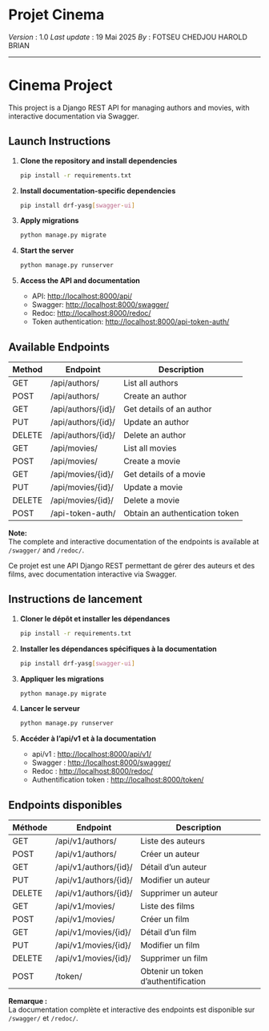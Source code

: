 # Projet Cinema

_Version_ : 1.0
_Last update_ : 19 Mai 2025
_By_ : FOTSEU CHEDJOU HAROLD BRIAN

---

# Cinema Project

This project is a Django REST API for managing authors and movies, with interactive documentation via Swagger.

## Launch Instructions

1. **Clone the repository and install dependencies**

   ```bash
   pip install -r requirements.txt
   ```

2. **Install documentation-specific dependencies**

   ```bash
   pip install drf-yasg[swagger-ui]
   ```

3. **Apply migrations**

   ```bash
   python manage.py migrate
   ```

4. **Start the server**

   ```bash
   python manage.py runserver
   ```

5. **Access the API and documentation**
   - API: [http://localhost:8000/api/](http://localhost:8000/api/)
   - Swagger: [http://localhost:8000/swagger/](http://localhost:8000/swagger/)
   - Redoc: [http://localhost:8000/redoc/](http://localhost:8000/redoc/)
   - Token authentication: [http://localhost:8000/api-token-auth/](http://localhost:8000/api-token-auth/)

## Available Endpoints

| Method | Endpoint           | Description                    |
| ------ | ------------------ | ------------------------------ |
| GET    | /api/authors/      | List all authors               |
| POST   | /api/authors/      | Create an author               |
| GET    | /api/authors/{id}/ | Get details of an author       |
| PUT    | /api/authors/{id}/ | Update an author               |
| DELETE | /api/authors/{id}/ | Delete an author               |
| GET    | /api/movies/       | List all movies                |
| POST   | /api/movies/       | Create a movie                 |
| GET    | /api/movies/{id}/  | Get details of a movie         |
| PUT    | /api/movies/{id}/  | Update a movie                 |
| DELETE | /api/movies/{id}/  | Delete a movie                 |
| POST   | /api-token-auth/   | Obtain an authentication token |

**Note:**  
The complete and interactive documentation of the endpoints is available at `/swagger/` and `/redoc/`.

Ce projet est une API Django REST permettant de gérer des auteurs et des films, avec documentation interactive via Swagger.

## Instructions de lancement

1. **Cloner le dépôt et installer les dépendances**

   ```bash
   pip install -r requirements.txt
   ```

2. **Installer les dépendances spécifiques à la documentation**

   ```bash
   pip install drf-yasg[swagger-ui]
   ```

3. **Appliquer les migrations**

   ```bash
   python manage.py migrate
   ```

4. **Lancer le serveur**

   ```bash
   python manage.py runserver
   ```

5. **Accéder à l’api/v1 et à la documentation**
   - api/v1 : [http://localhost:8000/api/v1/](http://localhost:8000/api/v1/)
   - Swagger : [http://localhost:8000/swagger/](http://localhost:8000/swagger/)
   - Redoc : [http://localhost:8000/redoc/](http://localhost:8000/redoc/)
   - Authentification token : [http://localhost:8000/token/](http://localhost:8000/token/)

## Endpoints disponibles

| Méthode | Endpoint              | Description                         |
| ------- | --------------------- | ----------------------------------- |
| GET     | /api/v1/authors/      | Liste des auteurs                   |
| POST    | /api/v1/authors/      | Créer un auteur                     |
| GET     | /api/v1/authors/{id}/ | Détail d’un auteur                  |
| PUT     | /api/v1/authors/{id}/ | Modifier un auteur                  |
| DELETE  | /api/v1/authors/{id}/ | Supprimer un auteur                 |
| GET     | /api/v1/movies/       | Liste des films                     |
| POST    | /api/v1/movies/       | Créer un film                       |
| GET     | /api/v1/movies/{id}/  | Détail d’un film                    |
| PUT     | /api/v1/movies/{id}/  | Modifier un film                    |
| DELETE  | /api/v1/movies/{id}/  | Supprimer un film                   |
| POST    | /token/               | Obtenir un token d’authentification |

**Remarque :**  
La documentation complète et interactive des endpoints est disponible sur `/swagger/` et `/redoc/`.
